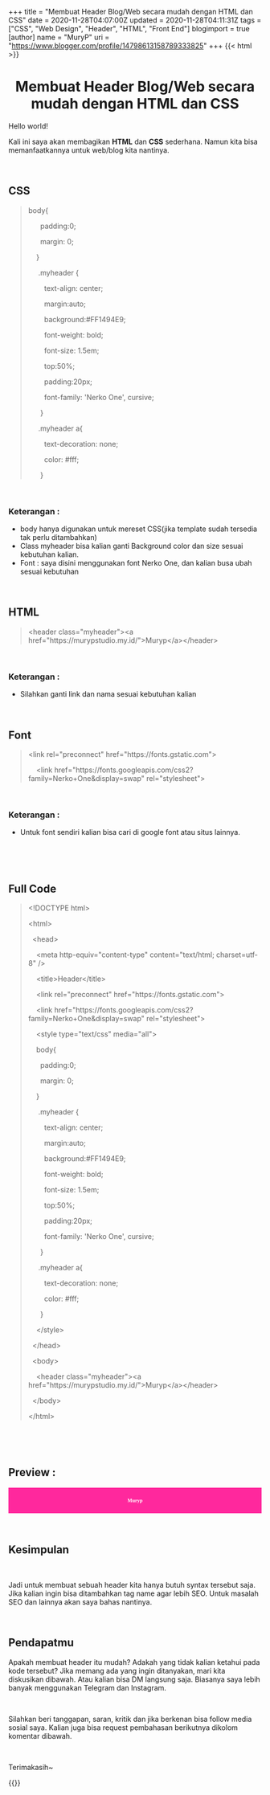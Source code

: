 +++
title = "Membuat Header Blog/Web secara mudah dengan HTML dan CSS"
date = 2020-11-28T04:07:00Z
updated = 2020-11-28T04:11:31Z
tags = ["CSS", "Web Design", "Header", "HTML", "Front End"]
blogimport = true 
[author]
	name = "MuryP"
	uri = "https://www.blogger.com/profile/14798613158789333825"
+++
{{< html >}} 
<h1 style="text-align: center;">Membuat Header Blog/Web secara mudah dengan HTML dan CSS</h1><p>Hello world!</p><p>Kali ini saya akan membagikan <b>HTML</b> dan <b>CSS</b> sederhana. Namun kita bisa memanfaatkannya untuk web/blog kita nantinya.&nbsp;</p><p><br /></p><h2 style="text-align: left;">CSS</h2><p></p><blockquote><p>body{</p><p>&nbsp; &nbsp; &nbsp; padding:0;</p><p>&nbsp; &nbsp; &nbsp; margin: 0;</p><p>&nbsp; &nbsp; }</p><p>&nbsp; &nbsp; &nbsp;.myheader {</p><p>&nbsp; &nbsp; &nbsp; &nbsp; text-align: center;</p><p>&nbsp; &nbsp; &nbsp; &nbsp; margin:auto;</p><p>&nbsp; &nbsp; &nbsp; &nbsp; background:#FF1494E9;</p><p>&nbsp; &nbsp; &nbsp; &nbsp; font-weight: bold;</p><p>&nbsp; &nbsp; &nbsp; &nbsp; font-size: 1.5em;</p><p>&nbsp; &nbsp; &nbsp; &nbsp; top:50%;</p><p>&nbsp; &nbsp; &nbsp; &nbsp; padding:20px;</p><p>&nbsp; &nbsp; &nbsp; &nbsp; font-family: 'Nerko One', cursive;</p><p>&nbsp; &nbsp; &nbsp; }</p><p>&nbsp; &nbsp; &nbsp;.myheader a{</p><p>&nbsp; &nbsp; &nbsp; &nbsp; text-decoration: none;</p><p>&nbsp; &nbsp; &nbsp; &nbsp; color: #fff;</p><p>&nbsp; &nbsp; &nbsp; }</p><p></p></blockquote><p><br /></p><h3 style="text-align: left;">Keterangan :</h3><p></p><ul style="text-align: left;"><li>body hanya digunakan untuk mereset CSS(jika template sudah tersedia tak perlu ditambahkan)</li><li>Class myheader bisa kalian ganti Background color dan size sesuai kebutuhan kalian.</li><li>Font : saya disini menggunakan font Nerko One, dan kalian busa ubah sesuai kebutuhan</li></ul><p></p><p><br /></p><h2 style="text-align: left;">HTML</h2><p></p><blockquote>&lt;header class="myheader"&gt;&lt;a href="https://murypstudio.my.id/"&gt;Muryp&lt;/a&gt;&lt;/header&gt;</blockquote><p></p><p><br /></p><h3 style="text-align: left;">Keterangan :</h3><p></p><ul style="text-align: left;"><li>Silahkan ganti link dan nama sesuai kebutuhan kalian</li></ul><p></p><p><br /></p><h2 style="text-align: left;">Font</h2><p></p><blockquote><p>&lt;link rel="preconnect" href="https://fonts.gstatic.com"&gt;</p><p>&nbsp; &nbsp; &lt;link href="https://fonts.googleapis.com/css2?family=Nerko+One&amp;display=swap" rel="stylesheet"&gt;</p></blockquote><p></p><p><br /></p><h3 style="text-align: left;">Keterangan :</h3><p></p><ul style="text-align: left;"><li>Untuk font sendiri kalian bisa cari di google font atau situs lainnya.</li></ul><p></p><p><br /></p><p><br /></p><h2 style="text-align: left;">Full Code</h2><p></p><blockquote><p>&lt;!DOCTYPE html&gt;</p><p>&lt;html&gt;</p><p>&nbsp; &lt;head&gt;</p><p>&nbsp; &nbsp; &lt;meta http-equiv="content-type" content="text/html; charset=utf-8" /&gt;</p><p>&nbsp; &nbsp; &lt;title&gt;Header&lt;/title&gt;</p><p>&nbsp; &nbsp; &lt;link rel="preconnect" href="https://fonts.gstatic.com"&gt;</p><p>&nbsp; &nbsp; &lt;link href="https://fonts.googleapis.com/css2?family=Nerko+One&amp;display=swap" rel="stylesheet"&gt;</p><p>&nbsp; &nbsp; &lt;style type="text/css" media="all"&gt;</p><p>&nbsp; &nbsp; body{</p><p>&nbsp; &nbsp; &nbsp; padding:0;</p><p>&nbsp; &nbsp; &nbsp; margin: 0;</p><p>&nbsp; &nbsp; }</p><p>&nbsp; &nbsp; &nbsp;.myheader {</p><p>&nbsp; &nbsp; &nbsp; &nbsp; text-align: center;</p><p>&nbsp; &nbsp; &nbsp; &nbsp; margin:auto;</p><p>&nbsp; &nbsp; &nbsp; &nbsp; background:#FF1494E9;</p><p>&nbsp; &nbsp; &nbsp; &nbsp; font-weight: bold;</p><p>&nbsp; &nbsp; &nbsp; &nbsp; font-size: 1.5em;</p><p>&nbsp; &nbsp; &nbsp; &nbsp; top:50%;</p><p>&nbsp; &nbsp; &nbsp; &nbsp; padding:20px;</p><p>&nbsp; &nbsp; &nbsp; &nbsp; font-family: 'Nerko One', cursive;</p><p>&nbsp; &nbsp; &nbsp; }</p><p>&nbsp; &nbsp; &nbsp;.myheader a{</p><p>&nbsp; &nbsp; &nbsp; &nbsp; text-decoration: none;</p><p>&nbsp; &nbsp; &nbsp; &nbsp; color: #fff;</p><p>&nbsp; &nbsp; &nbsp; }</p><p>&nbsp; &nbsp; &lt;/style&gt;</p><p>&nbsp; &lt;/head&gt;</p><p>&nbsp; &lt;body&gt;</p><p>&nbsp; &nbsp; &lt;header class="myheader"&gt;&lt;a href="https://murypstudio.my.id/"&gt;Muryp&lt;/a&gt;&lt;/header&gt;</p><p>&nbsp; &lt;/body&gt;</p><p>&lt;/html&gt;</p></blockquote><p></p><p><br /></p><p><br /></p><h2 style="text-align: left;">Preview :</h2>        <style type="text/css" media="all">     .myheader {         text-align: center;         margin:auto;         background:#FF1494E9;         font-weight: bold;         font-size: 10px;         top:50%;         padding:20px;         font-family: 'Nerko One', cursive;       }      .myheader a{         text-decoration: none;         color: #fff;       }     </style>    <header class="myheader"><a href="https://murypstudio.my.id/">Muryp</a></header><p><br /></p><h2 style="text-align: left;">Kesimpulan</h2><p><br /></p><p>Jadi untuk membuat sebuah header kita hanya butuh syntax tersebut saja. Jika kalian ingin bisa ditambahkan tag name agar lebih SEO. Untuk masalah SEO dan lainnya akan saya bahas nantinya.</p><p><br /></p><h2 style="text-align: left;">Pendapatmu</h2><p>Apakah membuat header itu mudah? Adakah yang tidak kalian ketahui pada kode tersebut? Jika memang ada yang ingin ditanyakan, mari kita diskusikan dibawah. Atau kalian bisa DM langsung saja. Biasanya saya lebih banyak menggunakan Telegram dan Instagram.</p><p><br /></p><p>Silahkan beri tanggapan, saran, kritik dan jika berkenan bisa follow media sosial saya. Kalian juga bisa request pembahasan berikutnya dikolom komentar dibawah.</p><p><br /></p><p>Terimakasih~</p>
{{</ html >}} 
